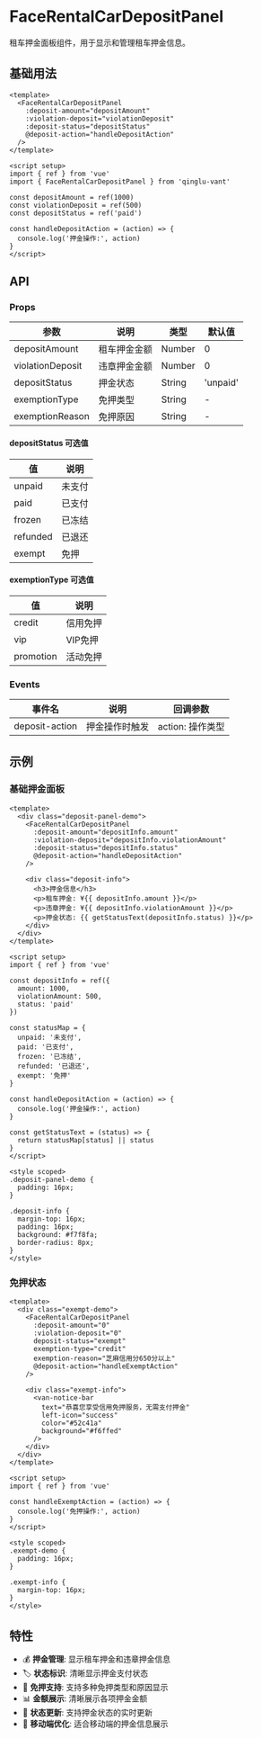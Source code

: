 # FaceRentalCarDepositPanel

租车押金面板组件，用于显示和管理租车押金信息。

## 基础用法

```vue
<template>
  <FaceRentalCarDepositPanel
    :deposit-amount="depositAmount"
    :violation-deposit="violationDeposit"
    :deposit-status="depositStatus"
    @deposit-action="handleDepositAction"
  />
</template>

<script setup>
import { ref } from 'vue'
import { FaceRentalCarDepositPanel } from 'qinglu-vant'

const depositAmount = ref(1000)
const violationDeposit = ref(500)
const depositStatus = ref('paid')

const handleDepositAction = (action) => {
  console.log('押金操作:', action)
}
</script>
```

## API

### Props

| 参数 | 说明 | 类型 | 默认值 |
|------|------|------|--------|
| depositAmount | 租车押金金额 | Number | 0 |
| violationDeposit | 违章押金金额 | Number | 0 |
| depositStatus | 押金状态 | String | 'unpaid' |
| exemptionType | 免押类型 | String | - |
| exemptionReason | 免押原因 | String | - |

#### depositStatus 可选值

| 值 | 说明 |
|---|------|
| unpaid | 未支付 |
| paid | 已支付 |
| frozen | 已冻结 |
| refunded | 已退还 |
| exempt | 免押 |

#### exemptionType 可选值

| 值 | 说明 |
|---|------|
| credit | 信用免押 |
| vip | VIP免押 |
| promotion | 活动免押 |

### Events

| 事件名 | 说明 | 回调参数 |
|--------|------|----------|
| deposit-action | 押金操作时触发 | action: 操作类型 |

## 示例

### 基础押金面板

```vue
<template>
  <div class="deposit-panel-demo">
    <FaceRentalCarDepositPanel
      :deposit-amount="depositInfo.amount"
      :violation-deposit="depositInfo.violationAmount"
      :deposit-status="depositInfo.status"
      @deposit-action="handleDepositAction"
    />

    <div class="deposit-info">
      <h3>押金信息</h3>
      <p>租车押金: ¥{{ depositInfo.amount }}</p>
      <p>违章押金: ¥{{ depositInfo.violationAmount }}</p>
      <p>押金状态: {{ getStatusText(depositInfo.status) }}</p>
    </div>
  </div>
</template>

<script setup>
import { ref } from 'vue'

const depositInfo = ref({
  amount: 1000,
  violationAmount: 500,
  status: 'paid'
})

const statusMap = {
  unpaid: '未支付',
  paid: '已支付',
  frozen: '已冻结',
  refunded: '已退还',
  exempt: '免押'
}

const handleDepositAction = (action) => {
  console.log('押金操作:', action)
}

const getStatusText = (status) => {
  return statusMap[status] || status
}
</script>

<style scoped>
.deposit-panel-demo {
  padding: 16px;
}

.deposit-info {
  margin-top: 16px;
  padding: 16px;
  background: #f7f8fa;
  border-radius: 8px;
}
</style>
```

### 免押状态

```vue
<template>
  <div class="exempt-demo">
    <FaceRentalCarDepositPanel
      :deposit-amount="0"
      :violation-deposit="0"
      deposit-status="exempt"
      exemption-type="credit"
      exemption-reason="芝麻信用分650分以上"
      @deposit-action="handleExemptAction"
    />

    <div class="exempt-info">
      <van-notice-bar
        text="恭喜您享受信用免押服务，无需支付押金"
        left-icon="success"
        color="#52c41a"
        background="#f6ffed"
      />
    </div>
  </div>
</template>

<script setup>
import { ref } from 'vue'

const handleExemptAction = (action) => {
  console.log('免押操作:', action)
}
</script>

<style scoped>
.exempt-demo {
  padding: 16px;
}

.exempt-info {
  margin-top: 16px;
}
</style>
```

## 特性

- 💰 **押金管理**: 显示租车押金和违章押金信息
- 🏷️ **状态标识**: 清晰显示押金支付状态
- 🎯 **免押支持**: 支持多种免押类型和原因显示
- 📊 **金额展示**: 清晰展示各项押金金额
- 🔄 **状态更新**: 支持押金状态的实时更新
- 📱 **移动端优化**: 适合移动端的押金信息展示
